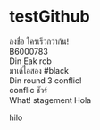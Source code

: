 ﻿# testGithub
ลงชื่อ ใครเร็วกว่ากัน!  
B6000783  
Din Eak rob  
มาเด้ไอสอง #black  
Din round 3 conflic!  
conflic ชัวร์  
What!
stagement Hola

hilo
